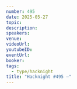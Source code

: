 ```yaml
---
number: 495
date: 2025-05-27
topic:
description:
speakers:
venue:
videoUrl:
youtubeID:
eventUrl:
booker:
tags:
  - type/hacknight
title: "Hacknight #495 –"
---
```

